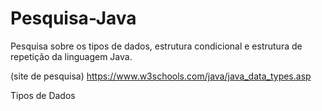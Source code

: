 # Pesquisa-Java
Pesquisa sobre os tipos de dados, estrutura condicional e estrutura de repetição da linguagem Java.

 (site de pesquisa)
https://www.w3schools.com/java/java_data_types.asp

Tipos de Dados

